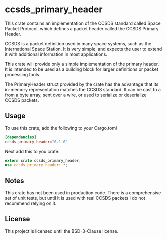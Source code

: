 # ccsds_primary_header
This crate contains an implementation of the CCSDS standard
called Space Packet Protocol, which defines a packet header
called the CCSDS Primary Header.


CCSDS is a packet definition used in many space systems, such as the
International Space Station. It is very simple, and expects
the user to extend it with additional information in most
applications. 


This crate will provide only a simple implementation of the
primary header. It is intended to be used as a building
block for larger definitions or packet processing tools.

The PrimaryHeader struct provided by the crate has the
advantage that its in-memory representation matches the
CCSDS standard. It can be cast to a from a 
byte array, sent over a wire, or used to serialize or
deserialize CCSDS packets.


## Usage
To use this crate, add the following to your Cargo.toml
```toml
[dependancies]
ccsds_primary_header="0.1.0"
```

Next add this to you crate:
```rust
extern crate ccsds_primary_header;
use ccsds_primary_header::*;
```

## Notes
This crate has not been used in production code. There is
a comprehensive set of unit tests, but until it is used with
real CCSDS packets I do not recommend relying on it.

## License
This project is licensed until the BSD-3-Clause license.

